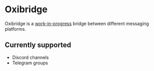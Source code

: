# Oxibridge

Oxibridge is a [work-in-progress](TODO.md) bridge between different messaging platforms.

## Currently supported
- Discord channels
- Telegram groups
